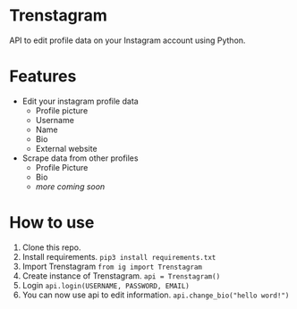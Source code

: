 # Trenstagram
API to edit profile data on your Instagram account using Python.

# Features
- Edit your instagram profile data
	- Profile picture
	- Username
	- Name
	- Bio
	- External website
- Scrape data from other profiles
	- Profile Picture
	- Bio
	- *more coming soon*

# How to use
1. Clone this repo.
2. Install requirements.
`pip3 install requirements.txt`
3. Import Trenstagram
`from ig import Trenstagram`
4. Create instance of Trenstagram.
`api = Trenstagram()`
6. Login
`api.login(USERNAME, PASSWORD, EMAIL)`
7. You can now use api to edit information.
`api.change_bio("hello word!")`

